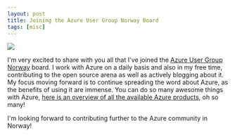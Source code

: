 ```yaml
---
layout: post
title: Joining the Azure User Group Norway Board
tags: [misc]
---
```



[<img src="{{ site.url }}/public/img/azure_user_group_norway.png">](https://www.meetup.com/Azure-User-Group-Norway/)

I'm very excited to share with you all that I've joined the [Azure User Group Norway](https://www.meetup.com/Azure-User-Group-Norway/) board. I work with Azure on a daily basis and also in my free time, contributing to the open source arena as well as actively blogging about it. My focus moving forward is to continue spreading the word about Azure, as the benefits of using it are immense. You can do so many awesome things with Azure, [here is an overview of all the available Azure products](https://azure.microsoft.com/en-us/services/), oh so many!

I'm looking forward to contributing further to the Azure community in Norway!